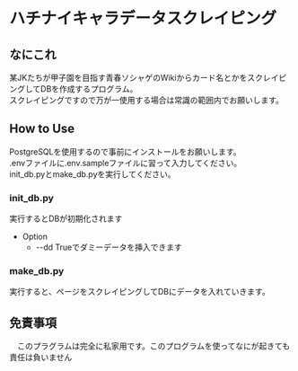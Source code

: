 # ハチナイキャラデータスクレイピング

## なにこれ
某JKたちが甲子園を目指す青春ソシャゲのWikiからカード名とかをスクレイピングしてDBを作成するプログラム。   
スクレイピングですので万が一使用する場合は常識の範囲内でお願いします。

## How to Use
PostgreSQLを使用するので事前にインストールをお願いします。  
.envファイルに.env.sampleファイルに習って入力してください。  
init_db.pyとmake_db.pyを実行してください。
  
### init_db.py  
実行するとDBが初期化されます
- Option
  - --dd Trueでダミーデータを挿入できます
  
### make_db.py
実行すると、ページをスクレイピングしてDBにデータを入れていきます。

## 免責事項
　このプラグラムは完全に私家用です。このプログラムを使ってなにが起きても責任は負いません